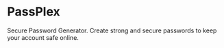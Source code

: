# PassPlex

Secure Password Generator. Create strong and secure passwords to keep your account safe online.